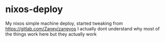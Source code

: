 # nixos-deploy
My nixos simple machine deploy, started tweaking from https://gitlab.com/Zaney/zaneyos I actually dont understand why most of the things work here but they actually work

